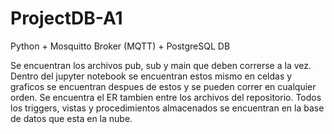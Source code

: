 # ProjectDB-A1
Python + Mosquitto Broker (MQTT) + PostgreSQL DB 


Se encuentran los archivos pub, sub y main que deben correrse a la vez. Dentro del jupyter notebook se encuentran estos mismo en celdas y
graficos se encuentran despues de estos y se pueden correr en cualquier orden. Se encuentra el ER tambien entre los archivos del repositorio.
Todos los triggers, vistas y procedimientos almacenados se encuentran en la base de datos que esta en la nube.
